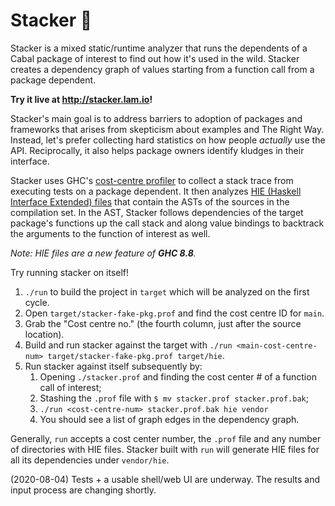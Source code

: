 # Stacker &#x1f95e;

Stacker is a mixed static/runtime analyzer that runs the dependents of a Cabal package of interest to find out how it's used in the wild. Stacker creates a dependency graph of values starting from a function call from a package dependent.

**Try it live at <http://stacker.lam.io>!**

Stacker's main goal is to address barriers to adoption of packages and frameworks that arises from skepticism about examples and The Right Way. Instead, let's prefer collecting hard statistics on how people _actually_ use the API. Reciprocally, it also helps package owners identify kludges in their interface.

Stacker uses GHC's [cost-centre profiler](https://downloads.haskell.org/~ghc/latest/docs/html/users_guide/profiling.html#cost-centres-and-cost-centre-stacks) to collect a stack trace from executing tests on a package dependent. It then analyzes [HIE (Haskell Interface Extended) files](https://gitlab.haskell.org/ghc/ghc/-/wikis/hie-files) that contain the ASTs of the sources in the compilation set. In the AST, Stacker follows dependencies of the target package's functions up the call stack and along value bindings to backtrack the arguments to the function of interest as well.

_Note: HIE files are a new feature of **GHC 8.8**._

Try running stacker on itself!

1. `./run` to build the project in `target` which will be analyzed on the first cycle.
1. Open `target/stacker-fake-pkg.prof` and find the cost centre ID for `main`.
1. Grab the "Cost centre no." (the fourth column, just after the source location).
1. Build and run stacker against the target with `./run <main-cost-centre-num> target/stacker-fake-pkg.prof target/hie`.
1. Run stacker against itself subsequently by:
   1. Opening `./stacker.prof` and finding the cost center # of a function call of interest;
   1. Stashing the `.prof` file with `$ mv stacker.prof stacker.prof.bak`;
   1. `./run <cost-centre-num> stacker.prof.bak hie vendor`
   1. You should see a list of graph edges in the dependency graph.

Generally, `run` accepts a cost center number, the `.prof` file and any number of directories with HIE files. Stacker built with `run` will generate HIE files for all its dependencies under `vendor/hie`.

(2020-08-04) Tests + a usable shell/web UI are underway. The results and input process are changing shortly.